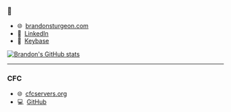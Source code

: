 ### 👋

 - 🌐  [brandonsturgeon.com](https://brandonsturgeon.com)  
 - 👔  [LinkedIn](https://www.linkedin.com/in/sturgeonb4)  
 - 🔑  [Keybase](https://keybase.io/brandonsturgeon/)

[![Brandon's GitHub stats](https://github-readme-stats.vercel.app/api?username=brandonsturgeon&count_private=true)](https://github.com/anuraghazra/github-readme-stats)


 ***
 
 ### CFC
 - 🌐  [cfcservers.org](https://cfcservers.org)  
 - 💻  [GitHub](https://www.github.com/cfc-servers)
